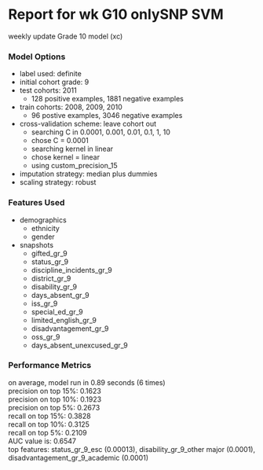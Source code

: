 # Report for wk G10 onlySNP SVM
weekly update Grade 10 model (xc)

### Model Options
* label used: definite
* initial cohort grade: 9
* test cohorts: 2011
	 * 128 positive examples, 1881 negative examples
* train cohorts: 2008, 2009, 2010
	 * 96 postive examples, 3046 negative examples
* cross-validation scheme: leave cohort out
	 * searching C in 0.0001, 0.001, 0.01, 0.1, 1, 10
	 * chose C = 0.0001
	 * searching kernel in linear
	 * chose kernel = linear
	 * using custom_precision_15
* imputation strategy: median plus dummies
* scaling strategy: robust

### Features Used
* demographics
	 * ethnicity
	 * gender
* snapshots
	 * gifted_gr_9
	 * status_gr_9
	 * discipline_incidents_gr_9
	 * district_gr_9
	 * disability_gr_9
	 * days_absent_gr_9
	 * iss_gr_9
	 * special_ed_gr_9
	 * limited_english_gr_9
	 * disadvantagement_gr_9
	 * oss_gr_9
	 * days_absent_unexcused_gr_9

### Performance Metrics
on average, model run in 0.89 seconds (6 times) <br/>precision on top 15%: 0.1623 <br/>precision on top 10%: 0.1923 <br/>precision on top 5%: 0.2673 <br/>recall on top 15%: 0.3828 <br/>recall on top 10%: 0.3125 <br/>recall on top 5%: 0.2109 <br/>AUC value is: 0.6547 <br/>top features: status_gr_9_esc (0.00013), disability_gr_9_other major (0.0001), disadvantagement_gr_9_academic (0.0001)
